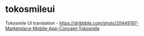 # tokosmileui

Tokosmile UI translation - https://dribbble.com/shots/20449197-Marketplace-Mobile-App-Concept-Tokosmile
